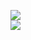 [![](https://img.shields.io/badge/Made%20With-Github%20Spray-lightgrey.svg?style=for-the-badge&logo=github)](https://github.com/Annihil/github-spray#3327)  
[![](https://i.imgur.com/2DrTn0Z.gif)](https://github.com/Annihil/github-spray)